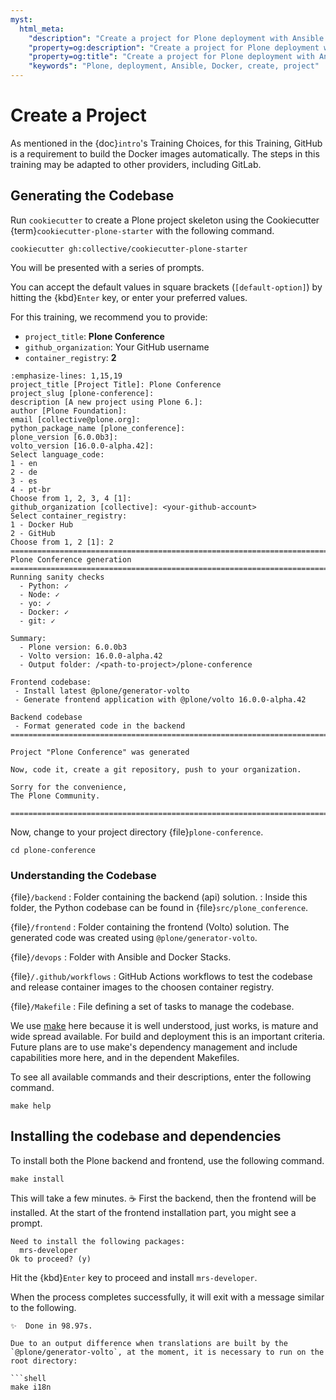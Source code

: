 ```yaml
---
myst:
  html_meta:
    "description": "Create a project for Plone deployment with Ansible and Docker"
    "property=og:description": "Create a project for Plone deployment with Ansible and Docker"
    "property=og:title": "Create a project for Plone deployment with Ansible and Docker"
    "keywords": "Plone, deployment, Ansible, Docker, create, project"
---
```


# Create a Project

As mentioned in the {doc}`intro`'s Training Choices, for this Training, GitHub is a requirement to build the Docker images automatically.
The steps in this training may be adapted to other providers, including GitLab.

## Generating the Codebase

Run `cookiecutter` to create a Plone project skeleton using the Cookiecutter {term}`cookiecutter-plone-starter` with the following command.

```{code-block} shell
cookiecutter gh:collective/cookiecutter-plone-starter
```

You will be presented with a series of prompts.

You can accept the default values in square brackets (`[default-option]`) by hitting the {kbd}`Enter` key, or enter your preferred values.

For this training, we recommend you to provide:

- `project_title`: **Plone Conference**
- `github_organization`: Your GitHub username
- `container_registry`: **2**

```{code-block} console
:emphasize-lines: 1,15,19
project_title [Project Title]: Plone Conference
project_slug [plone-conference]:
description [A new project using Plone 6.]:
author [Plone Foundation]:
email [collective@plone.org]:
python_package_name [plone_conference]:
plone_version [6.0.0b3]:
volto_version [16.0.0-alpha.42]:
Select language_code:
1 - en
2 - de
3 - es
4 - pt-br
Choose from 1, 2, 3, 4 [1]:
github_organization [collective]: <your-github-account>
Select container_registry:
1 - Docker Hub
2 - GitHub
Choose from 1, 2 [1]: 2
================================================================================
Plone Conference generation
================================================================================
Running sanity checks
  - Python: ✓
  - Node: ✓
  - yo: ✓
  - Docker: ✓
  - git: ✓

Summary:
  - Plone version: 6.0.0b3
  - Volto version: 16.0.0-alpha.42
  - Output folder: /<path-to-project>/plone-conference

Frontend codebase:
 - Install latest @plone/generator-volto
 - Generate frontend application with @plone/volto 16.0.0-alpha.42

Backend codebase
 - Format generated code in the backend
================================================================================

Project "Plone Conference" was generated

Now, code it, create a git repository, push to your organization.

Sorry for the convenience,
The Plone Community.

================================================================================
```

Now, change to your project directory {file}`plone-conference`.

```{code-base} shell
cd plone-conference
```

### Understanding the Codebase

{file}`/backend`
: Folder containing the backend (api) solution.
: Inside this folder, the Python codebase can be found in {file}`src/plone_conference`.

{file}`/frontend`
: Folder containing the frontend (Volto) solution. The generated code was created using `@plone/generator-volto`.

{file}`/devops`
: Folder with Ansible and Docker Stacks.

{file}`/.github/workflows`
: GitHub Actions workflows to test the codebase and release container images to the choosen container registry.

{file}`/Makefile`
: File defining a set of tasks to manage the codebase.

We use [make](https://www.gnu.org/software/make/) here because it is well understood, just works, is mature and wide spread available.
For build and deployment this is an important criteria.
Future plans are to use make's dependency management and include capabilities more here, and in the dependent Makefiles.

To see all available commands and their descriptions, enter the following command.

```{code-block} shell
make help
```

## Installing the codebase and dependencies

To install both the Plone backend and frontend, use the following command.

```{code-block} shell
make install
```

This will take a few minutes.
☕️
First the backend, then the frontend will be installed.
At the start of the frontend installation part, you might see a prompt.

```console
Need to install the following packages:
  mrs-developer
Ok to proceed? (y)
```

Hit the {kbd}`Enter` key to proceed and install `mrs-developer`.

When the process completes successfully, it will exit with a message similar to the following.

```console
✨  Done in 98.97s.
```

````{note}
Due to an output difference when translations are built by the `@plone/generator-volto`, at the moment, it is necessary to run on the root directory:

```shell
make i18n
````
